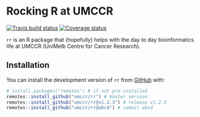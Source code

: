 
# Rocking R at UMCCR

[![Travis build
status](https://travis-ci.org/umccr/rr.svg?branch=master)](https://travis-ci.org/umccr/rr)
[![Coverage
status](https://codecov.io/gh/umccr/rr/branch/master/graph/badge.svg)](https://codecov.io/github/umccr/rr?branch=master)

`rr` is an R package that (hopefully) helps with the day to day
bioinformatics life at UMCCR (UniMelb Centre for Cancer Research).

## Installation

You can install the development version of `rr` from
[GitHub](https://github.com/umccr/rr) with:

``` r
# install.packages("remotes") # if not pre-installed
remotes::install_github("umccr/rr") # master version
remotes::install_github("umccr/rr@v1.2.3") # release v1.2.3
remotes::install_github("umccr/rr@abcd") # commit abcd
```
